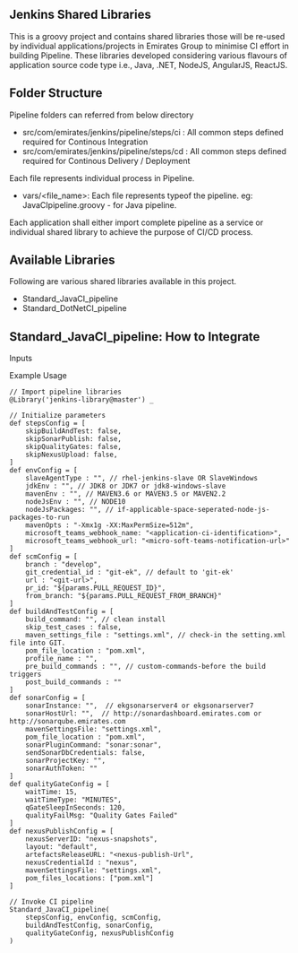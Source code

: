 ## Jenkins Shared Libraries
This is a groovy project and contains shared libraries those will be re-used by individual applications/projects in Emirates Group to minimise CI effort in building Pipeline.
These libraries developed considering various flavours of application source code type i.e., Java, .NET, NodeJS, AngularJS, ReactJS. 

## Folder Structure 
Pipeline folders can referred from below directory
* src/com/emirates/jenkins/pipeline/steps/ci : All common steps defined required for Continous Integration
* src/com/emirates/jenkins/pipeline/steps/cd :  All common steps defined required for Continous Delivery / Deployment


Each file represents individual process in Pipeline.
* vars/<file_name>:
Each file represents typeof the pipeline. eg: JavaCIpipeline.groovy - for Java pipeline.

Each application shall either import complete pipeline as a service or individual shared library to achieve the purpose of CI/CD process.

## Available Libraries
Following are various shared libraries available in this project.

* Standard_JavaCI_pipeline
* Standard_DotNetCI_pipeline

## Standard_JavaCI_pipeline: How to Integrate
Inputs

Example Usage
```
// Import pipeline libraries
@Library('jenkins-library@master') _

// Initialize parameters
def stepsConfig = [
	skipBuildAndTest: false,
	skipSonarPublish: false,
	skipQualityGates: false,
	skipNexusUpload: false,
]
def envConfig = [
	slaveAgentType : "", // rhel-jenkins-slave OR SlaveWindows 
	jdkEnv : "", // JDK8 or JDK7 or jdk8-windows-slave
	mavenEnv : "", // MAVEN3.6 or MAVEN3.5 or MAVEN2.2
	nodeJsEnv : "", // NODE10
	nodeJsPackages: "", // if-applicable-space-seperated-node-js-packages-to-run
	mavenOpts : "-Xmx1g -XX:MaxPermSize=512m",
	microsoft_teams_webhook_name: "<application-ci-identification>",
	microsoft_teams_webhook_url: "<micro-soft-teams-notification-url>"
]
def scmConfig = [
	branch : "develop",
	git_credential_id : "git-ek", // default to 'git-ek'
	url : "<git-url>",
	pr_id: "${params.PULL_REQUEST_ID}",
	from_branch: "${params.PULL_REQUEST_FROM_BRANCH}"
]
def buildAndTestConfig = [
	build_command: "", // clean install
	skip_test_cases : false,
	maven_settings_file : "settings.xml", // check-in the setting.xml file into GIT.
	pom_file_location : "pom.xml",
	profile_name : "",
	pre_build_commands : "", // custom-commands-before the build triggers
	post_build_commands : ""
]
def sonarConfig = [
	sonarInstance: "",  // ekgsonarserver4 or ekgsonarserver7
	sonarHostUrl: "",  // http://sonardashboard.emirates.com or http://sonarqube.emirates.com
	mavenSettingsFile: "settings.xml",
	pom_file_location : "pom.xml",
	sonarPluginCommand: "sonar:sonar",
	sendSonarDbCredentials: false,
	sonarProjectKey: "",
	sonarAuthToken: ""
]
def qualityGateConfig = [
	waitTime: 15,
	waitTimeType: "MINUTES",
    qGateSleepInSeconds: 120,
	qualityFailMsg: "Quality Gates Failed"
]
def nexusPublishConfig = [
	nexusServerID: "nexus-snapshots",
	layout: "default", 
	artefactsReleaseURL: "<nexus-publish-Url",
	nexusCredentialId : "nexus",
	mavenSettingsFile: "settings.xml",
	pom_files_locations: ["pom.xml"]
]

// Invoke CI pipeline
Standard_JavaCI_pipeline(
	stepsConfig, envConfig, scmConfig, 
	buildAndTestConfig, sonarConfig, 
	qualityGateConfig, nexusPublishConfig
)

```